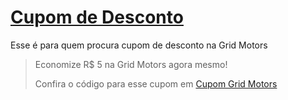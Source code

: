# [Cupom de Desconto](https://github.com/CupomDeDesconto/Promocoes/blob/main/README.md)
Esse é para quem procura cupom de desconto na Grid Motors
<blockquote cite="https://asasdodesconto.com/automotivo/economize-rs-5-na-grid-motors-agora-mesmo-15492"><p>Economize R$ 5 na Grid Motors agora mesmo!</p><footer>Confira o código para esse cupom em <a href="https://asasdodesconto.com/automotivo/economize-rs-5-na-grid-motors-agora-mesmo-15492">Cupom Grid Motors</a></footer></blockquote>
